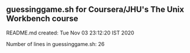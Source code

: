 ## guessinggame.sh for Coursera/JHU's The Unix Workbench course

README.md created: Tue Nov 03 23:12:20 IST 2020

Number of lines in guessinggame.sh: 26
